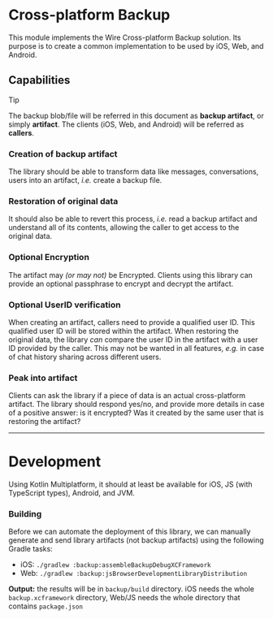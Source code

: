 # Cross-platform Backup

This module implements the Wire Cross-platform Backup solution.
Its purpose is to create a common implementation to be used by iOS, Web, and Android.

## Capabilities

> [!TIP]
> The backup blob/file will be referred in this document as **backup artifact**, or simply 
> **artifact**.
> The clients (iOS, Web, and Android) will be referred as **callers**.

### Creation of backup artifact

The library should be able to transform data like messages, conversations, users into an artifact,
_i.e._ create a backup file.

### Restoration of original data

It should also be able to revert this process, _i.e._ read a backup artifact and understand all of
its contents, allowing the caller to get access to the original data.

### Optional Encryption

The artifact may _(or may not)_ be Encrypted. Clients using this library can provide an optional
passphrase to encrypt and decrypt the artifact.

### Optional UserID verification

When creating an artifact, callers need to provide a qualified user ID. This qualified user ID will
be stored within the artifact.
When restoring the original data, the library _can_ compare the user ID in the artifact with a user
ID provided by the caller. This may not be wanted in all features, _e.g._ in case of chat history
sharing across different users.

### Peak into artifact

Clients can ask the library if a piece of data is an actual cross-platform artifact.
The library should respond yes/no, and provide more details in case of a positive answer: is it
encrypted? Was it created by the same user that is restoring the artifact?

--------

# Development

Using Kotlin Multiplatform, it should at least be available for iOS, JS (with TypeScript types),
Android, and JVM.

### Building

Before we can automate the deployment of this library, we can manually generate and send library
artifacts (not backup artifacts) using the following Gradle tasks:

- iOS: `./gradlew :backup:assembleBackupDebugXCFramework`
- Web: `./gradlew :backup:jsBrowserDevelopmentLibraryDistribution`

**Output:** the results will be in `backup/build` directory. iOS needs the whole `backup.xcframework` directory, Web/JS needs the whole directory that contains `package.json`
